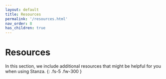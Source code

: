 ```yaml
---
layout: default
title: Resources
permalink: '/resources.html'
nav_order: 8
has_children: true
---
```


# Resources

In this section, we include additional resources that might be helpful for you when using Stanza.
{: .fs-5 .fw-300 }
